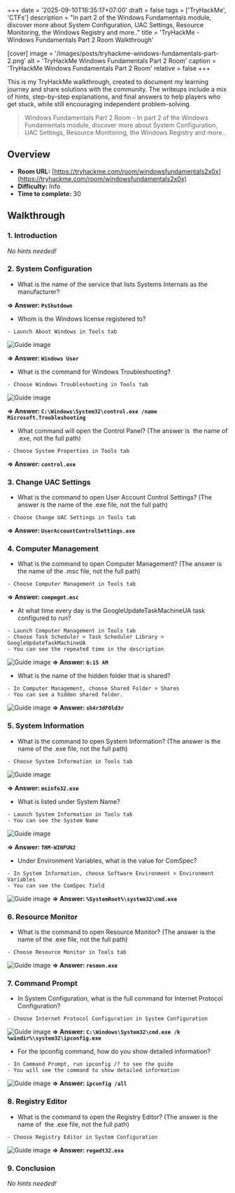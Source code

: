 +++
date = '2025-09-10T16:35:17+07:00'
draft = false
tags = ['TryHackMe', 'CTFs']
description = "In part 2 of the Windows Fundamentals module, discover more about System Configuration, UAC Settings, Resource Monitoring, the Windows Registry and more.."
title = 'TryHackMe - Windows Fundamentals Part 2 Room Walkthrough'

[cover]
  image = '/images/posts/tryhackme-windows-fundamentals-part-2.png'
  alt = 'TryHackMe Windows Fundamentals Part 2 Room'
  caption = 'TryHackMe Windows Fundamentals Part 2 Room'
  relative = false
+++

This is my TryHackMe walkthrough, created to document my learning journey and share solutions with the community. The writeups include a mix of hints, step-by-step explanations, and final answers to help players who get stuck, while still encouraging independent problem-solving.

> Windows Fundamentals Part 2 Room - In part 2 of the Windows Fundamentals module, discover more about System Configuration, UAC Settings, Resource Monitoring, the Windows Registry and more..

## Overview
- **Room URL:** [https://tryhackme.com/room/windowsfundamentals2x0x](https://tryhackme.com/room/windowsfundamentals2x0x)
- **Difficulty:** Info
- **Time to complete:** 30

## Walkthrough
### 1. Introduction
*No hints needed!*

### 2. System Configuration
- What is the name of the service that lists Systems Internals as the manufacturer?

**=> Answer: `PsShutdown`**

- <p>Whom is the Windows license registered to?<br /></p>
```
- Launch About Windows in Tools tab
```

![Guide image](./screenshots/windows-fundamentals-2-1.png)

**=> Answer: `Windows User`**

- What is the command for Windows Troubleshooting?
```
- Choose Windows Troubleshooting in Tools tab
```
![Guide image](./screenshots/windows-fundamentals-2-2.png)

**=> Answer: `C:\Windows\System32\control.exe /name Microsoft.Troubleshooting`**

- <p>What command will open the Control Panel? (The answer is  the name of .exe, not the full path)</p>
```
- Choose System Properties in Tools tab
```
**=> Answer: `control.exe`**

### 3. Change UAC Settings
- What is the command to open User Account Control Settings? (The answer is the name of the .exe file, not the full path)
```
- Choose Change UAC Settings in Tools tab
```

**=> Answer: `UserAccountControlSettings.exe`**

### 4. Computer Management
- <p>What is the command to open Computer Management? (The answer is the name of the .msc file, not the full path)</p>
```
- Choose Computer Management in Tools tab
```
**=> Answer: `compmgmt.msc`**

- At what time every day is the GoogleUpdateTaskMachineUA task configured to run?
```
- Launch Computer Management in Tools tab
- Choose Task Scheduler > Task Scheduler Library > GoogleUpdateTaskMachineUA
- You can see the repeated time in the description
```
![Guide image](./screenshots/windows-fundamentals-2-3.png)
**=> Answer: `6:15 AM`**

- <p>What is the name of the hidden folder that is shared?<br /></p>
```
- In Computer Management, choose Shared Folder > Shares
- You can see a hidden shared folder.
```
![Guide image](./screenshots/windows-fundamentals-2-4.png)
**=> Answer: `sh4r3dF0ld3r`**

### 5. System Information
- What is the command to open System Information? (The answer is the name of the .exe file, not the full path)
```
- Choose System Information in Tools tab
```

![Guide image](./screenshots/windows-fundamentals-2-5.png)

**=> Answer: `msinfo32.exe`**

- <p>What is listed under System Name?</p>
```
- Launch System Information in Tools tab
- You can see the System Name
```
![Guide image](./screenshots/windows-fundamentals-2-6.png)

**=> Answer: `THM-WINFUN2`**

- Under Environment Variables, what is the value for ComSpec?
```
- In System Information, choose Software Environment > Environment Variables
- You can see the ComSpec field
```
![Guide image](./screenshots/windows-fundamentals-2-7.png)
**=> Answer: `%SystemRoot%\system32\cmd.exe`**

### 6. Resource Monitor
- What is the command to open Resource Monitor? (The answer is the name of the .exe file, not the full path)
```
- Choose Resource Monitor in Tools tab
```
![Guide image](./screenshots/windows-fundamentals-2-8.png)
**=> Answer: `resmon.exe`**

### 7. Command Prompt
- In System Configuration, what is the full command for Internet Protocol Configuration?
```
- Choose Internet Protocol Configuration in System Configuration
```
![Guide image](./screenshots/windows-fundamentals-2-9.png)
**=> Answer: `C:\Windows\System32\cmd.exe /k %windir%\system32\ipconfig.exe`**

- <p>For the ipconfig command, how do you show detailed information?</p>
```
- In Command Prompt, run ipconfig /? to see the guide
- You will see the command to show detailed information
```
![Guide image](./screenshots/windows-fundamentals-2-10.png)
**=> Answer: `ipconfig /all`**

### 8. Registry Editor
- What is the command to open the Registry Editor? (The answer is the name of  the .exe file, not the full path)
```
- Choose Registry Editor in System Configuration
```
![Guide image](./screenshots/windows-fundamentals-2-11.png)
**=> Answer: `regedt32.exe`**

### 9. Conclusion
*No hints needed!*